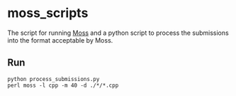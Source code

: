 # moss\_scripts

The script for running [Moss](https://theory.stanford.edu/%7Eaiken/moss/) and a python script to process the submissions into the format acceptable by Moss.

## Run
```shell
python process_submissions.py
perl moss -l cpp -m 40 -d ./*/*.cpp
```
